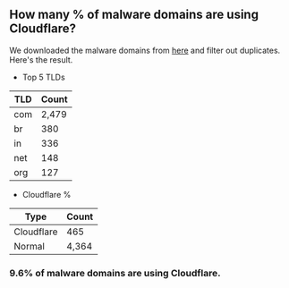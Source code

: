 ## How many % of malware domains are using Cloudflare?


We downloaded the malware domains from [here](https://urlhaus.abuse.ch) and filter out duplicates.
Here's the result.


[//]: # (start replacement)


- Top 5 TLDs

| TLD | Count |
| --- | --- |
| com | 2,479 |
| br | 380 |
| in | 336 |
| net | 148 |
| org | 127 |


- Cloudflare %

| Type | Count |
| --- | --- |
| Cloudflare | 465 |
| Normal | 4,364 |


### 9.6% of malware domains are using Cloudflare.